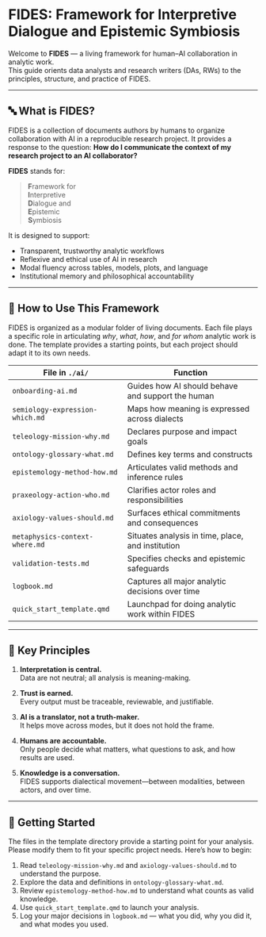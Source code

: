 # FIDES: Framework for Interpretive Dialogue and Epistemic Symbiosis

Welcome to **FIDES** — a living framework for human–AI collaboration in analytic work.  
This guide orients data analysts and research writers (DAs, RWs) to the principles, structure, and practice of FIDES.

---

## 🔤 What is FIDES?
FIDES is a collection of documents authors by humans to organize collaboration with AI in a reproducible research project. It provides a response to the question: **How do I communicate the context of my research project to an AI collaborator?**


**FIDES** stands for:

> **F**ramework for  
> **I**nterpretive  
> **D**ialogue and  
> **E**pistemic  
> **S**ymbiosis

It is designed to support:

- Transparent, trustworthy analytic workflows
- Reflexive and ethical use of AI in research
- Modal fluency across tables, models, plots, and language
- Institutional memory and philosophical accountability

---

## 🧭 How to Use This Framework

FIDES is organized as a modular folder of living documents. Each file plays a specific role in articulating *why*, *what*, *how*, and *for whom* analytic work is done. The template provides a starting points, but each project should adapt it to its own needs.

| File in `./ai/` | Function |
|------|----------|
| `onboarding-ai.md` | Guides how AI should behave and support the human |
| `semiology-expression-which.md` | Maps how meaning is expressed across dialects |
| `teleology-mission-why.md` | Declares purpose and impact goals |
| `ontology-glossary-what.md` | Defines key terms and constructs |
| `epistemology-method-how.md` | Articulates valid methods and inference rules |
| `praxeology-action-who.md` | Clarifies actor roles and responsibilities |
| `axiology-values-should.md` | Surfaces ethical commitments and consequences |
| `metaphysics-context-where.md` | Situates analysis in time, place, and institution |
| `validation-tests.md` | Specifies checks and epistemic safeguards |
| `logbook.md` | Captures all major analytic decisions over time |
| `quick_start_template.qmd` | Launchpad for doing analytic work within FIDES |

---

## 🧠 Key Principles

1. **Interpretation is central.**  
   Data are not neutral; all analysis is meaning-making.

2. **Trust is earned.**  
   Every output must be traceable, reviewable, and justifiable.

3. **AI is a translator, not a truth-maker.**  
   It helps move across modes, but it does not hold the frame.

4. **Humans are accountable.**  
   Only people decide what matters, what questions to ask, and how results are used.

5. **Knowledge is a conversation.**  
   FIDES supports dialectical movement—between modalities, between actors, and over time.

---

## 🧰 Getting Started

The files in the template directory provide a starting point for your analysis. Please modify them to fit your specific project needs. Here’s how to begin:

1. Read `teleology-mission-why.md` and `axiology-values-should.md` to understand the purpose.
2. Explore the data and definitions in `ontology-glossary-what.md`.
3. Review `epistemology-method-how.md` to understand what counts as valid knowledge.
4. Use `quick_start_template.qmd` to launch your analysis.
5. Log your major decisions in `logbook.md` — what you did, why you did it, and what modes you used.
